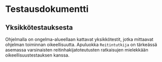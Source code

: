 # Testausdokumentti

## Yksikkötestauksesta

Ohjelmalla on ongelma-alueellaan kattavat yksikkötestit, jotka mittaavat
ohjelman toiminnan oikeellisuutta. Apuluokka `Reitintutkija` on tärkeässä
asemassa varsinaisten reitinhakijatoteutusten ratkaisujen mielekkään
oikeellisuustestauksen kanssa.

